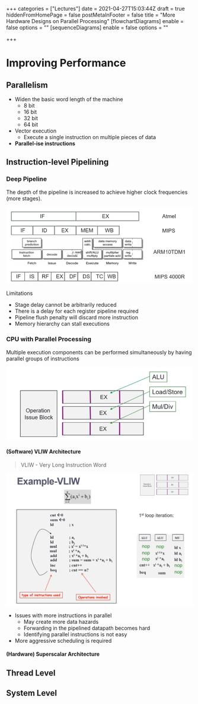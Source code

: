 +++
categories = ["Lectures"]
date = 2021-04-27T15:03:44Z
draft = true
hiddenFromHomePage = false
postMetaInFooter = false
title = "More Hardware Designs on Parallel Processing"
[flowchartDiagrams]
enable = false
options = ""
[sequenceDiagrams]
enable = false
options = ""

+++
# Improving Performance

## Parallelism

* Widen the basic word length of the machine
  * 8 bit
  * 16 bit
  * 32 bit
  * 64 bit
* Vector execution
  * Execute a single instruction on multiple pieces of data
* **Parallel-ise instructions**

## Instruction-level Pipelining

### Deep Pipeline

The depth of the pipeline is increased to achieve higher clock frequencies (more stages).

![](/uploads/snipaste_2021-04-28_01-43-25.png)

Limitations

* Stage delay cannot be arbitrarily reduced
* There is a delay for each register pipeline required
* Pipeline flush penalty will discard more instruction
* Memory hierarchy can stall executions

### CPU with Parallel Processing

Multiple execution components can be performed simultaneously by having parallel groups of instructions

![](/uploads/snipaste_2021-04-28_01-48-13.png)

#### (Software) VLIW Architecture

> VLIW - Very Long Instruction Word

![](/uploads/snipaste_2021-04-28_01-53-52.png)

* Issues with more instructions in parallel
  * May create more data hazards
  * Forwarding in the pipelined datapath becomes hard
  * Identifying parallel instructions is not easy
* More aggressive scheduling is required 

#### (Hardware) Superscalar Architecture

## Thread Level

## System Level